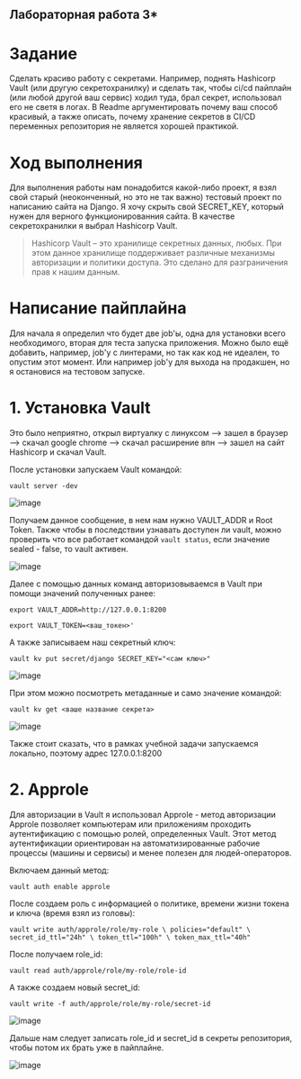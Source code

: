 ## Лабораторная работа 3*

# Задание 

Сделать красиво работу с секретами. Например, поднять Hashicorp Vault (или другую секретохранилку) и сделать так, чтобы ci/cd пайплайн (или любой другой ваш сервис) ходил туда, брал секрет, использовал его не светя в логах. В Readme аргументировать почему ваш способ красивый, а также описать, почему хранение секретов в CI/CD переменных репозитория не является хорошей практикой.

# Ход выполнения

Для выполнения работы нам понадобится какой-либо проект, я взял свой старый (неоконченный, но это не так важно) тестовый проект по написанию сайта на Django. Я хочу скрыть свой SECRET_KEY, который нужен для верного функционированния сайта. В качестве секретохранилки я выбрал Hashicorp Vault. 

>  Hashicorp Vault – это хранилище секретных данных, любых. При этом данное хранилище поддерживает различные механизмы авторизации и политики доступа. Это сделано для разграничения прав к нашим данным.

# Написание пайплайна

Для начала я определил что будет две job'ы, одна для установки всего необходимого, вторая для теста запуска приложения. Можно было ещё добавить, например, job'у с линтерами, но так как код не идеален, то опустим этот момент. Или например job'у для выхода на продакшен, но я остановися на тестовом запуске.

# 1. Установка Vault

Это было неприятно, открыл виртуалку с линуксом --> зашел в браузер --> скачал google chrome --> скачал расширение впн --> зашел на сайт Hashicorp и скачал Vault.

После установки запускаем Vault командой:

`vault server -dev`

![image](https://github.com/user-attachments/assets/f46c59eb-4078-4034-9df4-1fefc8c481ad)

Получаем данное сообщение, в нем нам нужно VAULT_ADDR и Root Token. Также чтобы в последствии узнавать доступен ли vault, можно проверить что все работает командой `vault status`, если значение sealed - false, то vault активен. 

![image](https://github.com/user-attachments/assets/0c6053e3-811d-4d1c-a078-b3f155f3e878)

Далее с помощью данных команд авторизовываемся в Vault при помощи значений полученных ранее:

`export VAULT_ADDR=http://127.0.0.1:8200`

`export VAULT_TOKEN=<ваш_токен>'`

А также записываем наш секретный ключ:

`vault kv put secret/django SECRET_KEY="<сам ключ>"`

![image](https://github.com/user-attachments/assets/3ac1d649-1f78-452b-976e-0642a03ebe02)

При этом можно посмотреть метаданные и само значение командой:

`vault kv get <ваше название секрета>`

![image](https://github.com/user-attachments/assets/8a6587bb-8c38-4908-9398-6c6887c2d51d)

Также стоит сказать, что в рамках учебной задачи запускаемся локально, поэтому адрес 127.0.0.1:8200

# 2. Approle

Для авторизации в Vault я использовал Approle - метод авторизации Approle позволяет компьютерам или приложениям проходить аутентификацию с помощью ролей, определенных Vault. Этот метод аутентификации ориентирован на автоматизированные рабочие процессы (машины и сервисы) и менее полезен для людей-операторов.

Включаем данный метод:

`vault auth enable approle `

После создаем роль с информацией о политике, времени жизни токена и ключа (время взял из головы):

`
vault write auth/approle/role/my-role \
    policies="default" \
    secret_id_ttl="24h" \
    token_ttl="100h" \
    token_max_ttl="40h"
`

После получаем role_id:

`
vault read auth/approle/role/my-role/role-id
`

А также создаем новый secret_id:

`
vault write -f auth/approle/role/my-role/secret-id
`

![image](https://github.com/user-attachments/assets/cb0507ec-5324-4cb7-bc2a-d7a55c84c9f9)

Дальше нам следует записать role_id и secret_id в секреты репозитория, чтобы потом их брать уже в пайплайне.

![image](https://github.com/user-attachments/assets/1b8b4844-5c5d-4449-9a1e-1f959741b015)







